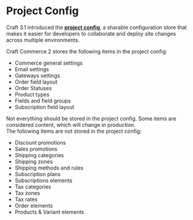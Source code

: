 # Project Config

Craft 3.1 introduced the [**project config**](https://craftcms.com/docs/3.x/project-config.html), a sharable configuration store that makes it easier for developers to collaborate and deploy site changes across multiple environments.

Craft Commerce 2 stores the following items in the project config:

- Commerce general settings
- Email settings
- Gateways settings
- Order field layout
- Order Statuses
- Product types
- Fields and field groups
- Subscription field layout

Not everything should be stored in the project config. Some items are considered content, which will change in production.  
The following items are not stored in the project config:

- Discount promotions
- Sales promotions
- Shipping categories
- Shipping zones
- Shipping methods and rules
- Subscription plans
- Subscriptions elements 
- Tax categories
- Tax zones
- Tax rates
- Order elements
- Products & Variant elements
